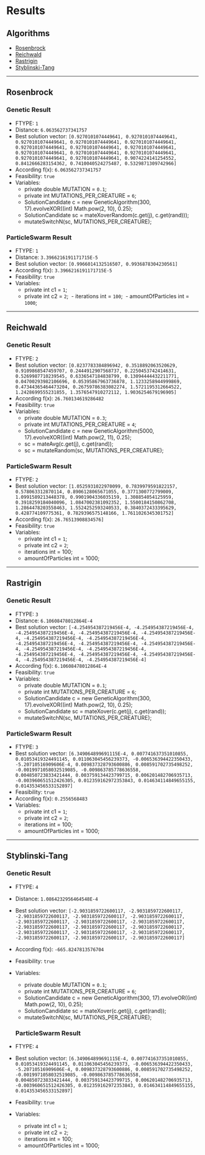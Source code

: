# Results

## Algorithms
- [Rosenbrock](#rosenbrock)
- [Reichwald](#reichwald)
- [Rastrigin](#rastrigin)
- [Styblinski-Tang](#styblinski-tang)

---

## Rosenbrock
### Genetic Result
- FTYPE: `1`
- Distance: `6.063562737341757`
- Best solution vector: `[0.9270101074449641, 0.9270101074449641, 0.9270101074449641, 0.9270101074449641, 0.9270101074449641, 0.9270101074449641, 0.9270101074449641, 0.9270101074449641, 0.9270101074449641, 0.9270101074449641, 0.9270101074449641, 0.9270101074449641, 0.9270101074449641, 0.9074224141254552, 0.8412666283154362, 0.7410040524275487, 0.5329871309742966]`
- According f(x): `6.063562737341757`
- Feasibility: `true`
- Variables:
  - private double MUTATION = `0.1`;
  - private int MUTATIONS_PER_CREATURE = `6`;
  - SolutionCandidate c = new GeneticAlgorithm(300, 17).evolveXOR((int) Math.pow(2, 10), 0.25);
  - SolutionCandidate sc = mateXoverRandom(c.get(j), c.get(rand)));
  - mutateSwitchN(sc, MUTATIONS_PER_CREATURE);

### ParticleSwarm Result
- FTYPE: `1`
- Distance: `3.3966216191171715E-5`
- Best solution vector: `[0.9966014132516507, 0.9936878304230561]`
- According f(x): `3.3966216191171715E-5`
- Feasibility: `true`
- Variables:
  - private int c1 = `1`;
  - private int c2 = `2`;
  - iterations int = `100`;
  - amountOfParticles int = `1000`;

---
## Reichwald
### Genetic Result
- FTYPE: `2`
- Best solution vector: `[0.8237783384896942, 0.3518892063520629, 0.9109868547459707, 0.2444912907568737, 0.2250453742414631, 0.5269987710239545, 0.6336547184838799, 0.13094444432211771, 0.04700293982106696, 0.05395867963736878, 1.1233258944999869, 0.47344365464473204, 0.26759786383082274, 1.5721195312664522, 1.2428699555231855, 1.3576547910272112, 1.9036254679196905]`
- According f(x): `26.760134619286482`
- Feasibility: `true`
- Variables:
  - private double MUTATION = `0.3`;
  - private int MUTATIONS_PER_CREATURE = `4`;
  - SolutionCandidate c = new GeneticAlgorithm(5000, 17).evolveXOR((int) Math.pow(2, 11), 0.25);
  - sc = mateAvg(c.get(j), c.get(rand));
  - sc = mutateRandom(sc, MUTATIONS_PER_CREATURE);
  
### ParticleSwarm Result
- FTYPE: `2`
- Best solution vector: `[1.0525931022970099, 0.7839979591822157, 0.578063312870114, 0.8906128065671055, 0.3771300772799009, 1.0991589213448378, 0.9901904336035159, 1.308854054125959, 0.3918259184040096, 1.0847002381092352, 1.5500184150862708, 1.2864478203558463, 1.5524252593240533, 0.3840372433395629, 0.428774109775361, 0.7829396575148166, 1.7611026345301752]`
- According f(x): `26.76513908834576]`
- Feasibility: `true`
- Variables:
  - private int c1 = `1`;
  - private int c2 = `2`;
  - iterations int = 100;
  - amountOfParticles int = 1000;

---
## Rastrigin
### Genetic Result
- FTYPE: `3`
- Distance: `6.10608478012864E-4`
- Best solution vector: `[-4.254954387219456E-4, -4.254954387219456E-4, -4.254954387219456E-4, -4.254954387219456E-4, -4.254954387219456E-4, -4.254954387219456E-4, -4.254954387219456E-4, -4.254954387219456E-4, -4.254954387219456E-4, -4.254954387219456E-4, -4.254954387219456E-4, -4.254954387219456E-4, -4.254954387219456E-4, -4.254954387219456E-4, -4.254954387219456E-4, -4.254954387219456E-4, -4.254954387219456E-4]`
- According f(x): `6.10608478012864E-4`
- Feasibility: `true`
- Variables:
  - private double MUTATION = `0.1`;
  - private int MUTATIONS_PER_CREATURE = `6`;
  - SolutionCandidate c = new GeneticAlgorithm(300, 17).evolveXOR((int) Math.pow(2, 10), 0.25);
  - SolutionCandidate sc = mateXover(c.get(j), c.get(rand));
  - mutateSwitchN(sc, MUTATIONS_PER_CREATURE);

### ParticleSwarm Result
- FTYPE: `3`
- Best solution vector: `[6.349064899691115E-4, 0.007741637351010855, 0.01053419324491145, 0.011063045456239373, -0.006536394422350433, -5.20710516909606E-4, 0.009837328793600886, 0.008591702735498252, -0.0019971058032519085, -0.009863785778636558, 0.004850723833421444, 0.003759134423799715, 0.006201482706935713, -0.003960651512426305, 0.012359162972353843, 0.014634114849655155, 0.014353456533152897]`
- Feasibility: `true`
- According f(x): `0.2556568483`
- Variables:
  - private int c1 = `1`;
  - private int c2 = `2`;
  - iterations int = 100;
  - amountOfParticles int = 1000;

---
## Styblinski-Tang

### Genetic Result
- FTYPE: `4`
- Distance: `1.0864232956464548E-4`
- Best solution vector: `[-2.9031859722600117, -2.9031859722600117, -2.9031859722600117, -2.9031859722600117, -2.9031859722600117, -2.9031859722600117, -2.9031859722600117, -2.9031859722600117, -2.9031859722600117, -2.9031859722600117, -2.9031859722600117, -2.9031859722600117, -2.9031859722600117, -2.9031859722600117, -2.9031859722600117, -2.9031859722600117, -2.9031859722600117]`
- According f(x): `-665.8247813576704`
- Feasibility: `true`
- Variables:
  - private double MUTATION = `0.1`;
  - private int MUTATIONS_PER_CREATURE = `6`;
  - SolutionCandidate c = new GeneticAlgorithm(300, 17).evolveOR((int) Math.pow(2, 10), 0.25);
  - SolutionCandidate sc = mateXover(c.get(j), c.get(rand));
  - mutateSwitchN(sc, MUTATIONS_PER_CREATURE);
  
  ### ParticleSwarm Result
 - FTYPE: `4`
 - Best solution vector: `[6.349064899691115E-4, 0.007741637351010855, 0.01053419324491145, 0.011063045456239373, -0.006536394422350433, -5.20710516909606E-4, 0.009837328793600886, 0.008591702735498252, -0.0019971058032519085, -0.009863785778636558, 0.004850723833421444, 0.003759134423799715, 0.006201482706935713, -0.003960651512426305, 0.012359162972353843, 0.014634114849655155, 0.014353456533152897]`
- Feasibility: `true`
- Variables:
  - private int c1 = `1`;
  - private int c2 = `2`;
  - iterations int = 100;
  - amountOfParticles int = 1000;
